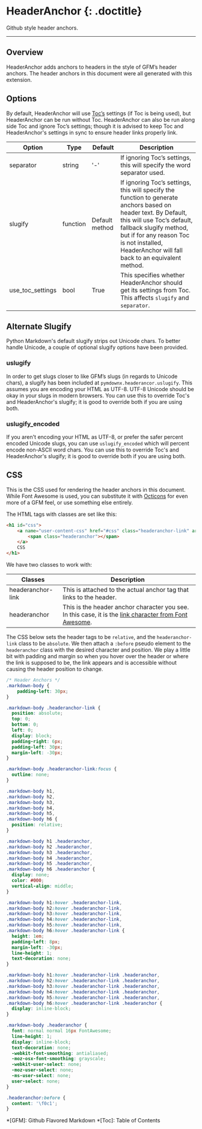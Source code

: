 # HeaderAnchor {: .doctitle}
Github style header anchors.

---

## Overview
HeaderAnchor adds anchors to headers in the style of GFM&rsquo;s header anchors. The header anchors in this document were all generated with this extension.

## Options
By default, HeaderAnchor will use [Toc&rsquo;s](https://pythonhosted.org/Markdown/extensions/toc.html) settings (if Toc is being used), but HeaderAnchor can be run without Toc.  HeaderAnchor can also be run along side Toc and ignore Toc&rsquo;s settings; though it is advised to keep Toc and HeaderAnchor's settings in sync to ensure header links properly link.

| Option    | Type | Default |Description |
|-----------|------|---------|------------|
| separator | string | '-' | If ignoring Toc&rsquo;s settings, this will specify the word separator used. |
| slugify | function | Default method | If ignoring Toc&rsquo;s settings, this will specify the function to generate anchors based on header text.  By Default, this will use Toc&rsquo;s default, fallback slugify method, but if for any reason Toc is not installed, HeaderAnchor will fall back to an equivalent method. |
| use_toc_settings | bool | True | This specifies whether HeaderAnchor should get its settings from Toc.  This affects `slugify` and `separator`. |

## Alternate Slugify
Python Markdown's default slugify strips out Unicode chars. To better handle Unicode, a couple of optional slugify options have been provided.

### uslugify
In order to get slugs closer to like GFM&rsquo;s slugs (in regards to Unicode chars), a slugify has been included at `pymdownx.headerancor.uslugify`.  This assumes you are encoding your HTML as UTF-8.  UTF-8 Unicode should be okay in your slugs in modern browsers.  You can use this to override Toc's and HeaderAnchor's slugify; it is good to override both if you are using both.

### uslugify_encoded
If you aren't encoding your HTML as UTF-8, or prefer the safer percent encoded Unicode slugs, you can use `uslugify_encoded` which will percent encode non-ASCII word chars.  You can use this to override Toc's and HeaderAnchor's slugify; it is good to override both if you are using both.

## CSS
This is the CSS used for rendering the header anchors in this document. While Font Awesome is used, you can substitute it with [Octicons](https://octicons.github.com/) for even more of a GFM feel, or use something else entirely.

The HTML tags with classes are set like this:

```html
<h1 id="css">
    <a name="user-content-css" href="#css" class="headeranchor-link" aria-hidden="true">
        <span class="headeranchor"></span>
    </a>
    CSS
</h1>
```

We have two classes to work with:

| Classes | Description |
|---------|-------------|
| headeranchor-link | This is attached to the actual anchor tag that links to the header. |
| headeranchor | This is the header anchor character you see.  In this case, it is the [link character from Font Awesome](http://fortawesome.github.io/Font-Awesome/icon/link/). |

The CSS below sets the header tags to be `relative`, and the `headeranchor-link` class to be `absolute`.  We then attach a `:before` pseudo element to the `headeranchor` class with the desired character and position.  We play a little bit with padding and margin so when you hover over the header or where the link is supposed to be, the link appears and is accessible without causing the header position to change.

```css
/* Header Anchors */
.markdown-body {
    padding-left: 30px;
}

.markdown-body .headeranchor-link {
  position: absolute;
  top: 0;
  bottom: 0;
  left: 0;
  display: block;
  padding-right: 6px;
  padding-left: 30px;
  margin-left: -30px;
}

.markdown-body .headeranchor-link:focus {
  outline: none;
}

.markdown-body h1,
.markdown-body h2,
.markdown-body h3,
.markdown-body h4,
.markdown-body h5,
.markdown-body h6 {
  position: relative;
}

.markdown-body h1 .headeranchor,
.markdown-body h2 .headeranchor,
.markdown-body h3 .headeranchor,
.markdown-body h4 .headeranchor,
.markdown-body h5 .headeranchor,
.markdown-body h6 .headeranchor {
  display: none;
  color: #000;
  vertical-align: middle;
}

.markdown-body h1:hover .headeranchor-link,
.markdown-body h2:hover .headeranchor-link,
.markdown-body h3:hover .headeranchor-link,
.markdown-body h4:hover .headeranchor-link,
.markdown-body h5:hover .headeranchor-link,
.markdown-body h6:hover .headeranchor-link {
  height: 1em;
  padding-left: 8px;
  margin-left: -30px;
  line-height: 1;
  text-decoration: none;
}

.markdown-body h1:hover .headeranchor-link .headeranchor,
.markdown-body h2:hover .headeranchor-link .headeranchor,
.markdown-body h3:hover .headeranchor-link .headeranchor,
.markdown-body h4:hover .headeranchor-link .headeranchor,
.markdown-body h5:hover .headeranchor-link .headeranchor,
.markdown-body h6:hover .headeranchor-link .headeranchor {
  display: inline-block;
}

.markdown-body .headeranchor {
  font: normal normal 16px FontAwesome;
  line-height: 1;
  display: inline-block;
  text-decoration: none;
  -webkit-font-smoothing: antialiased;
  -moz-osx-font-smoothing: grayscale;
  -webkit-user-select: none;
  -moz-user-select: none;
  -ms-user-select: none;
  user-select: none;
}

.headeranchor:before {
  content: '\f0c1';
}
```

*[GFM]: Github Flavored Markdown
*[Toc]: Table of Contents
